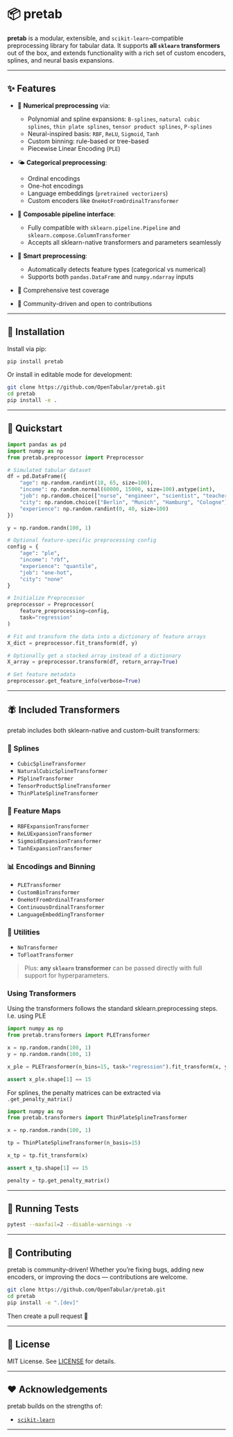 # 📦 pretab

**pretab** is a modular, extensible, and `scikit-learn`-compatible preprocessing library for tabular data. It supports **all `sklearn` transformers** out of the box, and extends functionality with a rich set of custom encoders, splines, and neural basis expansions.

---

## ✨ Features

- 🔢 **Numerical preprocessing** via:
  - Polynomial and spline expansions: `B-splines`, `natural cubic splines`, `thin plate splines`, `tensor product splines`, `P-splines`
  - Neural-inspired basis: `RBF`, `ReLU`, `Sigmoid`, `Tanh`
  - Custom binning: rule-based or tree-based
  - Piecewise Linear Encoding (`PLE`)

- 🌤 **Categorical preprocessing**:
  - Ordinal encodings
  - One-hot encodings
  - Language embeddings (`pretrained vectorizers`)
  - Custom encoders like `OneHotFromOrdinalTransformer`

- 🔧 **Composable pipeline interface**:
  - Fully compatible with `sklearn.pipeline.Pipeline` and `sklearn.compose.ColumnTransformer`
  - Accepts all sklearn-native transformers and parameters seamlessly

- 🧠 **Smart preprocessing**:
  - Automatically detects feature types (categorical vs numerical)
  - Supports both `pandas.DataFrame` and `numpy.ndarray` inputs

- 🧪 Comprehensive test coverage

- 🤝 Community-driven and open to contributions

---

## 💠 Installation

Install via pip:

```bash
pip install pretab
```

Or install in editable mode for development:

```bash
git clone https://github.com/OpenTabular/pretab.git
cd pretab
pip install -e .
```

---

## 🚀 Quickstart

```python
import pandas as pd
import numpy as np
from pretab.preprocessor import Preprocessor

# Simulated tabular dataset
df = pd.DataFrame({
    "age": np.random.randint(18, 65, size=100),
    "income": np.random.normal(60000, 15000, size=100).astype(int),
    "job": np.random.choice(["nurse", "engineer", "scientist", "teacher", "artist", "manager"], size=100),
    "city": np.random.choice(["Berlin", "Munich", "Hamburg", "Cologne"], size=100),
    "experience": np.random.randint(0, 40, size=100)
})

y = np.random.randn(100, 1)

# Optional feature-specific preprocessing config
config = {
    "age": "ple",
    "income": "rbf",
    "experience": "quantile",
    "job": "one-hot",
    "city": "none"
}

# Initialize Preprocessor
preprocessor = Preprocessor(
    feature_preprocessing=config,
    task="regression"
)

# Fit and transform the data into a dictionary of feature arrays
X_dict = preprocessor.fit_transform(df, y)

# Optionally get a stacked array instead of a dictionary
X_array = preprocessor.transform(df, return_array=True)

# Get feature metadata
preprocessor.get_feature_info(verbose=True)
```

---

## 🪰 Included Transformers

pretab includes both sklearn-native and custom-built transformers:

### 🌈 Splines
- `CubicSplineTransformer`
- `NaturalCubicSplineTransformer`
- `PSplineTransformer`
- `TensorProductSplineTransformer`
- `ThinPlateSplineTransformer`

### 🧠 Feature Maps
- `RBFExpansionTransformer`
- `ReLUExpansionTransformer`
- `SigmoidExpansionTransformer`
- `TanhExpansionTransformer`

### 📊 Encodings and Binning
- `PLETransformer`
- `CustomBinTransformer`
- `OneHotFromOrdinalTransformer`
- `ContinuousOrdinalTransformer`
- `LanguageEmbeddingTransformer`

### 🔧 Utilities
- `NoTransformer`
- `ToFloatTransformer`

> Plus: **any `sklearn` transformer** can be passed directly with full support for hyperparameters.

### Using Transformers
Using the transformers follows the standard sklearn.preprocessing steps. I.e. using PLE
```python
import numpy as np
from pretab.transformers import PLETransformer

x = np.random.randn(100, 1)
y = np.random.randn(100, 1)

x_ple = PLETransformer(n_bins=15, task="regression").fit_transform(x, y)

assert x_ple.shape[1] == 15
```

For splines, the penalty matrices can be extracted via `.get_penalty_matrix()`

```python
import numpy as np
from pretab.transformers import ThinPlateSplineTransformer

x = np.random.randn(100, 1)

tp = ThinPlateSplineTransformer(n_basis=15)

x_tp = tp.fit_transform(x)

assert x_tp.shape[1] == 15

penalty = tp.get_penalty_matrix()
```

---

## 🧪 Running Tests

```bash
pytest --maxfail=2 --disable-warnings -v
```

---

## 🤝 Contributing

pretab is community-driven! Whether you’re fixing bugs, adding new encoders, or improving the docs — contributions are welcome.

```bash
git clone https://github.com/OpenTabular/pretab.git
cd pretab
pip install -e ".[dev]"
```

Then create a pull request 🚀

---

## 📄 License

MIT License. See [LICENSE](./LICENSE) for details.

---

## ❤️ Acknowledgements

pretab builds on the strengths of:
- [`scikit-learn`](https://scikit-learn.org)

---


